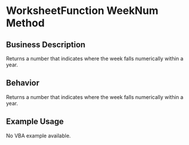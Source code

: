 # WorksheetFunction WeekNum Method

## Business Description
Returns a number that indicates where the week falls numerically within a year.

## Behavior
Returns a number that indicates where the week falls numerically within a year.

## Example Usage
No VBA example available.